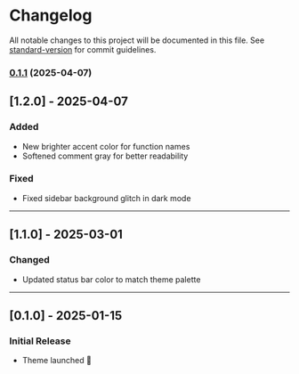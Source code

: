 # Changelog

All notable changes to this project will be documented in this file. See [standard-version](https://github.com/conventional-changelog/standard-version) for commit guidelines.

### [0.1.1](https://github.com/devendew/eyecooler/compare/v0.1.0...v0.1.1) (2025-04-07)

## [1.2.0] - 2025-04-07

### Added

- New brighter accent color for function names
- Softened comment gray for better readability

### Fixed

- Fixed sidebar background glitch in dark mode

---

## [1.1.0] - 2025-03-01

### Changed

- Updated status bar color to match theme palette

---

## [0.1.0] - 2025-01-15

### Initial Release

- Theme launched 🎉
